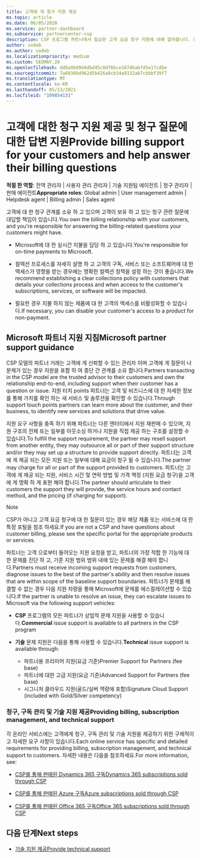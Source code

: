 ```yaml
---
title: 고객에 게 청구 지원 제공
ms.topic: article
ms.date: 06/05/2020
ms.service: partner-dashboard
ms.subservice: partnercenter-csp
description: CSP 프로그램 파트너에서 필요한 고객 요금 청구 지원에 대해 알아봅니다. 이 지원에는 고객 청구 관계를 소유 하 고 있으며 청구 질문에 대 한 답변이 포함 됩니다.
author: sodeb
ms.author: sodeb
ms.localizationpriority: medium
ms.custom: SEOMAY.20
ms.openlocfilehash: dd8a9b09d4dbd45c0d76bce1674babfd5e17cdbe
ms.sourcegitcommit: 7a6836bd962d5b426a8cb34a9132a87cbbbf39f7
ms.translationtype: MT
ms.contentlocale: ko-KR
ms.lasthandoff: 05/13/2021
ms.locfileid: "109854131"
---
```

# <a name="provide-billing-support-for-your-customers-and-help-answer-their-billing-questions"></a><span data-ttu-id="e1134-104">고객에 대한 청구 지원 제공 및 청구 질문에 대한 답변 지원</span><span class="sxs-lookup"><span data-stu-id="e1134-104">Provide billing support for your customers and help answer their billing questions</span></span>


<span data-ttu-id="e1134-105">**적절 한 역할**: 전역 관리자 | 사용자 관리 관리자 | 기술 지원팀 에이전트 | 청구 관리자 | 판매 에이전트</span><span class="sxs-lookup"><span data-stu-id="e1134-105">**Appropriate roles**: Global admin | User management admin | Helpdesk agent | Billing admin | Sales agent</span></span>

<span data-ttu-id="e1134-106">고객에 대 한 청구 관계를 소유 하 고 있으며 고객이 보유 하 고 있는 청구 관련 질문에 대답할 책임이 있습니다.</span><span class="sxs-lookup"><span data-stu-id="e1134-106">You own the billing relationship with your customers, and you're responsible for answering the billing-related questions your customers might have.</span></span>

- <span data-ttu-id="e1134-107">Microsoft에 대 한 실시간 지불을 담당 하 고 있습니다.</span><span class="sxs-lookup"><span data-stu-id="e1134-107">You're responsible for on-time payments to Microsoft.</span></span>

- <span data-ttu-id="e1134-108">컬렉션 프로세스를 자세히 설명 하 고 고객의 구독, 서비스 또는 소프트웨어에 대 한 액세스가 영향을 받는 경우에는 명확한 컬렉션 정책을 설정 하는 것이 좋습니다.</span><span class="sxs-lookup"><span data-stu-id="e1134-108">We recommend establishing a clear collections policy with customers that details your collections process and when access to the customer's subscriptions, services, or software will be impacted.</span></span>

- <span data-ttu-id="e1134-109">필요한 경우 지불 하지 않는 제품에 대 한 고객의 액세스를 비활성화할 수 있습니다.</span><span class="sxs-lookup"><span data-stu-id="e1134-109">If necessary, you can disable your customer's access to a product for non-payment.</span></span>

## <a name="microsoft-partner-support-guidance"></a><span data-ttu-id="e1134-110">Microsoft 파트너 지원 지침</span><span class="sxs-lookup"><span data-stu-id="e1134-110">Microsoft partner support guidance</span></span>

<span data-ttu-id="e1134-111">CSP 모델의 파트너 거래는 고객에 게 신뢰할 수 있는 관리자 이며 고객에 게 질문이 나 문제가 있는 경우 지원을 포함 하 여 종단 간 관계를 소유 합니다.</span><span class="sxs-lookup"><span data-stu-id="e1134-111">Partners transacting in the CSP model are the trusted advisor to their customers and own the relationship end-to-end, including support when their customer has a question or issue.</span></span> <span data-ttu-id="e1134-112">지원 터치 points 파트너는 고객 및 비즈니스에 대 한 자세한 정보를 통해 가치를 확인 하는 새 서비스 및 솔루션을 확인할 수 있습니다.</span><span class="sxs-lookup"><span data-stu-id="e1134-112">Through support touch points partners can learn more about the customer, and their business, to identify new services and solutions that drive value.</span></span>

<span data-ttu-id="e1134-113">지원 요구 사항을 충족 하기 위해 파트너는 다른 엔터티에서 지원 재판매 수 있으며, 지원 구조의 전체 또는 일부를 아웃소싱 하거나 지원을 직접 제공 하는 구조를 설정할 수 있습니다.</span><span class="sxs-lookup"><span data-stu-id="e1134-113">To fulfill the support requirement, the partner may resell support from another entity, they may outsource all or part of their support structure and/or they may set up a structure to provide support directly.</span></span>  <span data-ttu-id="e1134-114">파트너는 고객에 게 제공 되는 모든 지원 또는 일부에 대해 요금이 청구 될 수 있습니다.</span><span class="sxs-lookup"><span data-stu-id="e1134-114">The partner may charge for all or part of the support provided to customers.</span></span> <span data-ttu-id="e1134-115">파트너는 고객에 게 제공 되는 지원, 서비스 시간 및 연락 방법 및 가격 책정 (지원 요금 청구)을 고객에 게 명확 하 게 표현 해야 합니다.</span><span class="sxs-lookup"><span data-stu-id="e1134-115">The partner should articulate to their customers the support they will provide, the service hours and contact method, and the pricing (if charging for support).</span></span> 

>[!Note]
><span data-ttu-id="e1134-116">CSP가 아니고 고객 요금 청구에 대 한 질문이 있는 경우 해당 제품 또는 서비스에 대 한 특정 포털을 참조 하세요.</span><span class="sxs-lookup"><span data-stu-id="e1134-116">If you are not a CSP and have questions about customer billing, please see the specific portal for the appropriate products or services.</span></span>

<span data-ttu-id="e1134-117">파트너는 고객 으로부터 들어오는 지원 요청을 받고, 파트너의 가장 적합 한 기능에 대 한 문제를 진단 하 고, 기준 지원 범위 범위 내에 있는 문제를 해결 해야 합니다.</span><span class="sxs-lookup"><span data-stu-id="e1134-117">Partners must receive incoming support requests from customers, diagnose issues to the best of the partner's ability and then resolve issues that are within scope of the baseline support boundaries.</span></span> <span data-ttu-id="e1134-118">파트너가 문제를 해결할 수 없는 경우 다음 지원 차량을 통해 Microsoft에 문제를 에스컬레이션할 수 있습니다.</span><span class="sxs-lookup"><span data-stu-id="e1134-118">If the partner is unable to resolve an issue, they can escalate issues to Microsoft via the following support vehicles:</span></span>

- <span data-ttu-id="e1134-119">**CSP** 프로그램의 모든 파트너가 상업적 문제 지원을 사용할 수 있습니다.</span><span class="sxs-lookup"><span data-stu-id="e1134-119">**Commercial** issue support is available to all partners in the CSP program</span></span>

- <span data-ttu-id="e1134-120">**기술** 문제 지원은 다음을 통해 사용할 수 있습니다.</span><span class="sxs-lookup"><span data-stu-id="e1134-120">**Technical** issue support is available through:</span></span>

  - <span data-ttu-id="e1134-121">파트너용 프리미어 지원(요금 기준)</span><span class="sxs-lookup"><span data-stu-id="e1134-121">Premier Support for Partners (fee base)</span></span>
  - <span data-ttu-id="e1134-122">파트너에 대한 고급 지원(요금 기준)</span><span class="sxs-lookup"><span data-stu-id="e1134-122">Advanced Support for Partners (fee base)</span></span>
  - <span data-ttu-id="e1134-123">시그니처 클라우드 지원(골드/실버 역량에 포함)</span><span class="sxs-lookup"><span data-stu-id="e1134-123">Signature Cloud Support (included with Gold/Silver competency)</span></span>

### <a name="providing-billing-subscription-management-and-technical-support"></a><span data-ttu-id="e1134-124">청구, 구독 관리 및 기술 지원 제공</span><span class="sxs-lookup"><span data-stu-id="e1134-124">Providing billing, subscription management, and technical support</span></span> 

<span data-ttu-id="e1134-125">각 온라인 서비스에는 고객에게 청구, 구독 관리 및 기술 지원을 제공하기 위한 구체적이고 자세한 요구 사항이 있습니다.</span><span class="sxs-lookup"><span data-stu-id="e1134-125">Each online service has specific and detailed requirements for providing billing, subscription management, and technical support to customers.</span></span> <span data-ttu-id="e1134-126">자세한 내용은 다음을 참조하세요.</span><span class="sxs-lookup"><span data-stu-id="e1134-126">For more information, see:</span></span>

- [<span data-ttu-id="e1134-127">CSP를 통해 판매된 Dynamics 365 구독</span><span class="sxs-lookup"><span data-stu-id="e1134-127">Dynamics 365 subscriptions sold through CSP</span></span>](https://www.microsoftpartnercommunity.com/t5/CSP/Microsoft-Partner-Support-Guidance/m-p/5262#M30)

- [<span data-ttu-id="e1134-128">CSP를 통해 판매된 Azure 구독</span><span class="sxs-lookup"><span data-stu-id="e1134-128">Azure subscriptions sold through CSP</span></span>](https://www.microsoftpartnercommunity.com/t5/CSP/Microsoft-Partner-Support-Guidance/m-p/5263#M31)

- [<span data-ttu-id="e1134-129">CSP를 통해 판매된 Office 365 구독</span><span class="sxs-lookup"><span data-stu-id="e1134-129">Office 365 subscriptions sold through CSP</span></span>](https://www.microsoftpartnercommunity.com/t5/CSP/Microsoft-Partner-Support-Guidance/m-p/5264#M32)
 
## <a name="next-steps"></a><span data-ttu-id="e1134-130">다음 단계</span><span class="sxs-lookup"><span data-stu-id="e1134-130">Next steps</span></span>

- [<span data-ttu-id="e1134-131">기술 지원 제공</span><span class="sxs-lookup"><span data-stu-id="e1134-131">Provide technical support</span></span>](provide-technical-support.md)